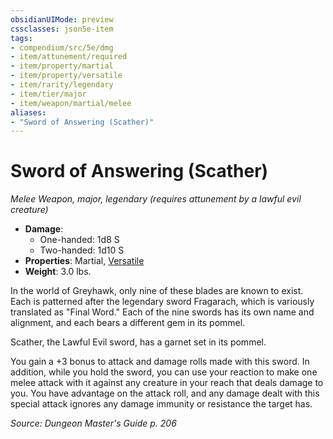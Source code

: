 ```yaml
---
obsidianUIMode: preview
cssclasses: json5e-item
tags:
- compendium/src/5e/dmg
- item/attunement/required
- item/property/martial
- item/property/versatile
- item/rarity/legendary
- item/tier/major
- item/weapon/martial/melee
aliases: 
- "Sword of Answering (Scather)"
---
```

# Sword of Answering (Scather)
*Melee Weapon, major, legendary (requires attunement by a lawful evil creature)*  

- **Damage**:
  - One-handed: 1d8 S
  - Two-handed: 1d10 S
- **Properties**: Martial, [Versatile](item-properties.md#Versatile)
- **Weight**: 3.0 lbs.

In the world of Greyhawk, only nine of these blades are known to exist. Each is patterned after the legendary sword Fragarach, which is variously translated as "Final Word." Each of the nine swords has its own name and alignment, and each bears a different gem in its pommel.

Scather, the Lawful Evil sword, has a garnet set in its pommel.

You gain a +3 bonus to attack and damage rolls made with this sword. In addition, while you hold the sword, you can use your reaction to make one melee attack with it against any creature in your reach that deals damage to you. You have advantage on the attack roll, and any damage dealt with this special attack ignores any damage immunity or resistance the target has.

*Source: Dungeon Master's Guide p. 206*